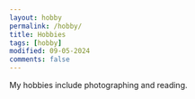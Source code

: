 ```yaml
---
layout: hobby
permalink: /hobby/
title: Hobbies
tags: [hobby]
modified: 09-05-2024
comments: false
---
```

My hobbies include photographing and reading.

